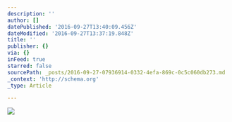 ```yaml
---
description: ''
author: []
datePublished: '2016-09-27T13:40:09.456Z'
dateModified: '2016-09-27T13:37:19.848Z'
title: ''
publisher: {}
via: {}
inFeed: true
starred: false
sourcePath: _posts/2016-09-27-07936914-0332-4efa-869c-0c5c060db273.md
_context: 'http://schema.org'
_type: Article

---
```

![](https://the-grid-user-content.s3-us-west-2.amazonaws.com/e647afaf-5aab-48b3-9068-66c167b0f954.jpg)